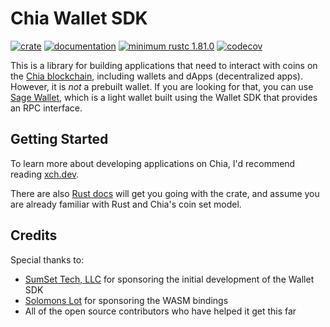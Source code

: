 # Chia Wallet SDK

[![crate](https://img.shields.io/crates/v/chia-wallet-sdk.svg)](https://crates.io/crates/chia-wallet-sdk)
[![documentation](https://docs.rs/chia-wallet-sdk/badge.svg)](https://docs.rs/chia-wallet-sdk)
[![minimum rustc 1.81.0](https://img.shields.io/badge/rustc-1.81.0+-red.svg)](https://rust-lang.github.io/rfcs/2495-min-rust-version.html)
[![codecov](https://codecov.io/github/Rigidity/chia-wallet-sdk/graph/badge.svg?token=M2MPMFGCCA)](https://codecov.io/github/Rigidity/chia-wallet-sdk)

This is a library for building applications that need to interact with coins on the [Chia blockchain](https://chia.net), including wallets and dApps (decentralized apps). However, it is _not_ a prebuilt wallet. If you are looking for that, you can use [Sage Wallet](https://github.com/xch-dev/sage), which is a light wallet built using the Wallet SDK that provides an RPC interface.

## Getting Started

To learn more about developing applications on Chia, I'd recommend reading [xch.dev](https://xch.dev).

There are also [Rust docs](https://docs.rs/chia-wallet-sdk/latest/chia_wallet_sdk) will get you going with the crate, and assume you are already familiar with Rust and Chia's coin set model.

## Credits

Special thanks to:

- [SumSet Tech, LLC](https://sumset.tech) for sponsoring the initial development of the Wallet SDK
- [Solomons Lot](https://solslot.com) for sponsoring the WASM bindings
- All of the open source contributors who have helped it get this far
